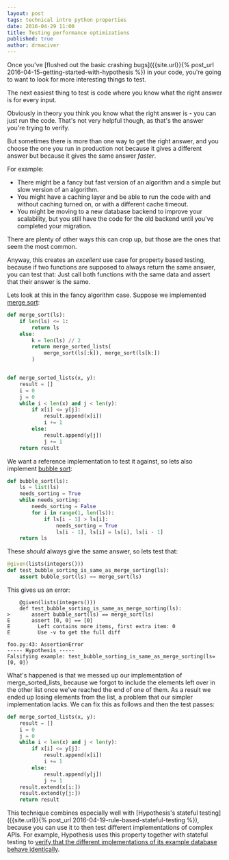 ```yaml
---
layout: post
tags: technical intro python properties
date: 2016-04-29 11:00
title: Testing performance optimizations
published: true
author: drmaciver
---
```


Once you've 
[flushed out the basic crashing bugs]({{site.url}}{% post_url 2016-04-15-getting-started-with-hypothesis %})
in your code, you're going to want to look for more interesting things to test.

The next easiest thing to test is code where you know what the right answer is for every input.

Obviously in theory you think you know what the right answer is - you can just run the code. That's not very
helpful though, as that's the answer you're trying to verify.

But sometimes there is more than one way to get the right answer, and you choose the one you run in production
not because it gives a different answer but because it gives the same answer *faster*.

<!--more-->

For example:

* There might be a fancy but fast version of an algorithm and a simple but slow version of an algorithm.
* You might have a caching layer and be able to run the code with and without caching turned on, or with a
  different cache timeout.
* You might be moving to a new database backend to improve your scalability, but you still have the code for
  the old backend until you've completed your migration.

There are plenty of other ways this can crop up, but those are the ones that seem the most common.

Anyway, this creates an *excellent* use case for property based testing, because if two functions are supposed
to always return the same answer, you can test that: Just call both functions with the same data and assert
that their answer is the same.

Lets look at this in the fancy algorithm case. Suppose we implemented [merge sort](
https://en.wikipedia.org/wiki/Merge_sort):

```python
def merge_sort(ls):
    if len(ls) <= 1:
        return ls
    else:
        k = len(ls) // 2
        return merge_sorted_lists(
            merge_sort(ls[:k]), merge_sort(ls[k:])
        )


def merge_sorted_lists(x, y):
    result = []
    i = 0
    j = 0
    while i < len(x) and j < len(y):
        if x[i] <= y[j]:
            result.append(x[i])
            i += 1
        else:
            result.append(y[j])
            j += 1
    return result

```

We want a reference implementation to test it against, so lets also implement [bubble sort](
https://en.wikipedia.org/wiki/Bubble_sort):

```python
def bubble_sort(ls):
    ls = list(ls)
    needs_sorting = True
    while needs_sorting:
        needs_sorting = False
        for i in range(1, len(ls)):
            if ls[i - 1] > ls[i]:
                needs_sorting = True
                ls[i - 1], ls[i] = ls[i], ls[i - 1]
    return ls
```

These *should* always give the same answer,  so lets test that:

```python
@given(lists(integers()))
def test_bubble_sorting_is_same_as_merge_sorting(ls):
    assert bubble_sort(ls) == merge_sort(ls)
```

This gives us an error:

```
    @given(lists(integers()))
    def test_bubble_sorting_is_same_as_merge_sorting(ls):
>       assert bubble_sort(ls) == merge_sort(ls)
E       assert [0, 0] == [0]
E         Left contains more items, first extra item: 0
E         Use -v to get the full diff

foo.py:43: AssertionError
----- Hypothesis -----
Falsifying example: test_bubble_sorting_is_same_as_merge_sorting(ls=[0, 0])
```

What's happened is that we messed up our implementation of merge\_sorted\_lists, because we forgot
to include the elements left over in the other list once we've reached the end of one of them. As a
result we ended up losing elements from the list, a problem that our simpler implementation lacks.
We can fix this as follows and then the test passes:

```python
def merge_sorted_lists(x, y):
    result = []
    i = 0
    j = 0
    while i < len(x) and j < len(y):
        if x[i] <= y[j]:
            result.append(x[i])
            i += 1
        else:
            result.append(y[j])
            j += 1
    result.extend(x[i:])
    result.extend(y[j:])
    return result
```

This technique combines especially well with 
[Hypothesis's stateful testing]({{site.url}}{% post_url 2016-04-19-rule-based-stateful-testing %}), because
you can use it to then test different implementations of complex APIs. For example, Hypothesis uses this
property together with stateful testing to [verify that the different implementations of its example database
behave identically](https://github.com/HypothesisWorks/hypothesis/blob/master/hypothesis-python/tests/nocover/test_database_agreement.py).

